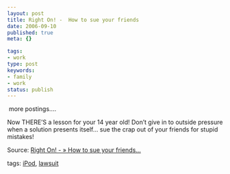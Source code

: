 ```yaml
---
layout: post
title: Right On! -  How to sue your friends
date: 2006-09-10
published: true
meta: {}

tags:
- work
type: post
keywords:
- family
- work
status: publish
---
```



 more postings....

<!-- blockquote  -->

Now THERE’S a lesson for your 14 year old! Don’t give in to outside pressure when a solution presents itself… sue the crap out of your friends for stupid mistakes!

<!-- endblockquote  -->

Source: [Right On! - » How to sue your friends…](http://www.rightonblog.net/?p=622)



tags: [iPod](http://technorati.com/tag/iPod), [lawsuit](http://technorati.com/tag/lawsuit)


